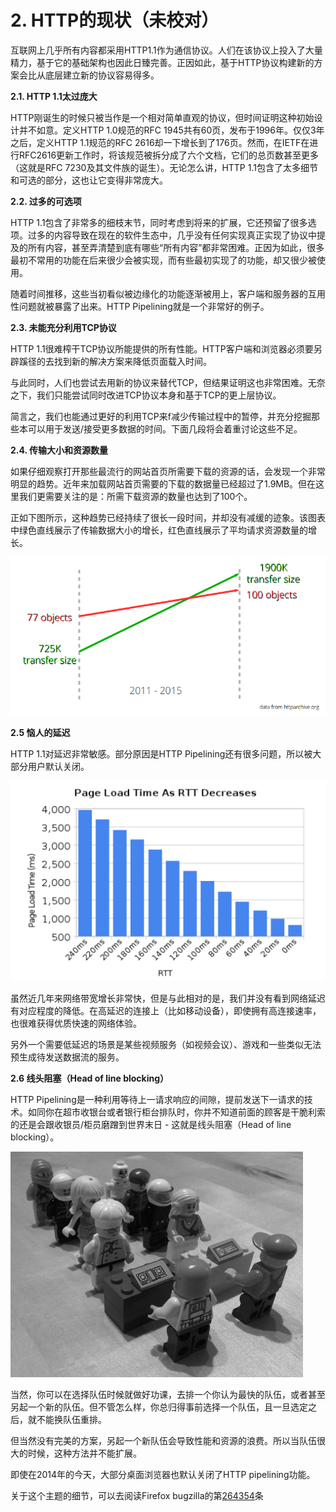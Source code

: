 # 2. HTTP的现状（未校对）

互联网上几乎所有内容都采用HTTP1.1作为通信协议。人们在该协议上投入了大量精力，基于它的基础架构也因此日臻完善。<!--前面这句话需要review一下-->正因如此，基于HTTP协议构建新的方案会比从底层建立新的协议容易得多。

**2.1. HTTP 1.1太过庞大** <!--这一段基本OK-->

HTTP刚诞生的时候只被当作是一个相对简单直观的协议，但时间证明这种初始设计并不如意。定义HTTP 1.0规范的RFC 1945共有60页，发布于1996年。仅仅3年之后，定义HTTP 1.1规范的RFC 2616却一下增长到了176页。然而，在IETF在进行RFC2616更新工作时，将该规范被拆分成了六个文档，它们的总页数甚至更多（这就是RFC 7230及其文件族的诞生）。无论怎么讲，HTTP 1.1包含了太多细节和可选的部分，这也让它变得非常庞大。


**2.2. 过多的可选项**<!--似乎语言有点绕，不够清晰-->

HTTP 1.1包含了非常多的细枝末节，同时考虑到将来的扩展，它还预留了很多选项。过多的内容导致在现在的软件生态中，几乎没有任何实现真正实现了协议中提及的所有内容，甚至弄清楚到底有哪些“所有内容”都非常困难。正因为如此，很多最初不常用的功能在后来很少会被实现，而有些最初实现了的功能，却又很少被使用。

随着时间推移，这些当初看似被边缘化的功能逐渐被用上，客户端和服务器的互用性问题就被暴露了出来。HTTP Pipelining就是一个非常好的例子。

**2.3. 未能充分利用TCP协议**<!--这一段基本OK-->
  
HTTP 1.1很难榨干TCP协议所能提供的所有性能。HTTP客户端和浏览器必须要另辟蹊径的去找到新的解决方案来降低页面载入时间。

与此同时，人们也尝试去用新的协议来替代TCP，但结果证明这也非常困难。无奈之下，我们只能尝试同时改进TCP协议本身和基于TCP的更上层协议。

简言之，我们也能通过更好的利用TCP来f减少传输过程中的暂停，并充分挖掘那些本可以用于发送/接受更多数据的时间。下面几段将会着重讨论这些不足。
  
**2.4. 传输大小和资源数量**<!--这一段基本OK-->

如果仔细观察打开那些最流行的网站首页所需要下载的资源的话，会发现一个非常明显的趋势。近年来加载网站首页需要的下载的数据量已经超过了1.9MB。但在这里我们更需要关注的是：所需下载资源的数量也达到了100个。

正如下图所示，这种趋势已经持续了很长一段时间，并却没有减缓的迹象。该图表中绿色直线展示了传输数据大小的增长，红色直线展示了平均请求资源数量的增长。

![](imgs/trend.png)

**2.5 恼人的延迟**<!--这一段基本OK-->

HTTP 1.1对延迟非常敏感。部分原因是HTTP Pipelining还有很多问题，所以被大部分用户默认关闭。

![](imgs/rtt.png)

虽然近几年来网络带宽增长非常快，但是与此相对的是，我们并没有看到网络延迟有对应程度的降低。在高延迟的连接上（比如移动设备），即使拥有高连接速率，也很难获得优质快速的网络体验。

另外一个需要低延迟的场景是某些视频服务（如视频会议）、游戏和一些类似无法预生成待发送数据流的服务。

**2.6 线头阻塞（Head of line blocking）**<!--感觉有些地方解释的不够清楚，需要review-->
  
HTTP Pipelining是一种利用等待上一请求响应的间隙，提前发送下一请求的技术。如同你在超市收银台或者银行柜台排队时，你并不知道前面的顾客是干脆利索的还是会跟收银员/柜员磨蹭到世界末日 - 这就是线头阻塞（Head of line blocking）。

![](imgs/holb.png)

当然，你可以在选择队伍时候就做好功课，去排一个你认为最快的队伍，或者甚至另起一个新的队伍。但不管怎么样，你总归得事前选择一个队伍，且一旦选定之后，就不能换队伍重排。

但当然没有完美的方案，另起一个新队伍会导致性能和资源的浪费。所以当队伍很大的时候，这种方法并不能扩展。

即使在2014年的今天，大部分桌面浏览器也默认关闭了HTTP pipelining功能。

关于这个主题的细节，可以去阅读Firefox bugzilla的第[264354](https://bugzilla.mozilla.org/show_bug.cgi?id=264354)条
